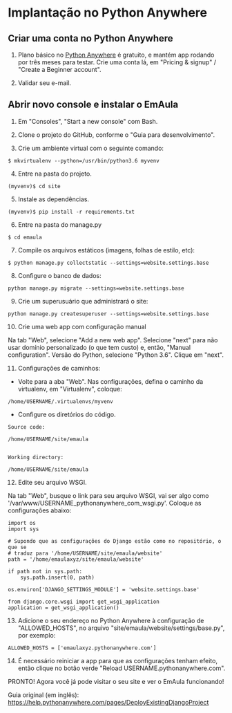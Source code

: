 # Implantação no Python Anywhere

## Criar uma conta no Python Anywhere

1. Plano básico no [Python Anywhere](https://www.pythonanywhere.com/) é gratuito, e mantém app rodando por três meses para testar. Crie uma conta lá, em "Pricing & signup" / "Create a Beginner account".

2. Validar seu e-mail.

## Abrir novo console e instalar o EmAula

1. Em "Consoles", "Start a new console" com Bash.

2. Clone o projeto do GitHub, conforme o "Guia para desenvolvimento".

3. Crie um ambiente virtual com o seguinte comando:

```
$ mkvirtualenv --python=/usr/bin/python3.6 myvenv
```

4. Entre na pasta do projeto.
```
(myvenv)$ cd site
```

5. Instale as dependências.

```
(myvenv)$ pip install -r requirements.txt
```

6. Entre na pasta do manage.py

```
$ cd emaula
```

7. Compile os arquivos estáticos (imagens, folhas de estilo, etc):

```
$ python manage.py collectstatic --settings=website.settings.base
```

8. Configure o banco de dados:

```
python manage.py migrate --settings=website.settings.base
```

9. Crie um superusuário que administrará o site:

```
python manage.py createsuperuser --settings=website.settings.base
```

10. Crie uma web app com configuração manual

Na tab "Web", selecione "Add a new web app". Selecione "next" para não usar domínio personalizado (o que tem custo) e, então, "Manual configuration". Versão do Python, selecione "Python 3.6". Clique em "next".

11. Configurações de caminhos:

- Volte para a aba "Web". Nas configurações, defina o caminho da virtualenv, em "Virtualenv", coloque:

```
/home/USERNAME/.virtualenvs/myvenv
```

- Configure os diretórios do código.

```
Source code:

/home/USERNAME/site/emaula


Working directory:

/home/USERNAME/site/emaula
```


12. Edite seu arquivo WSGI.

Na tab "Web", busque o link para seu arquivo WSGI, vai ser algo como '/var/www/USERNAME_pythonanywhere_com_wsgi.py'. Coloque as configurações abaixo:

```
import os
import sys

# Supondo que as configurações do Django estão como no repositório, o que se
# traduz para '/home/USERNAME/site/emaula/website'
path = '/home/emaulaxyz/site/emaula/website'

if path not in sys.path:
    sys.path.insert(0, path)

os.environ['DJANGO_SETTINGS_MODULE'] = 'website.settings.base'

from django.core.wsgi import get_wsgi_application
application = get_wsgi_application()
```

13. Adicione o seu endereço no Python Anywhere à configuração de "ALLOWED_HOSTS", no arquivo "site/emaula/website/settings/base.py", por exemplo:

```
ALLOWED_HOSTS = ['emaulaxyz.pythonanywhere.com']
```

14. É necessário reiniciar a app para que as configurações tenham efeito, então clique no botão verde "Reload USERNAME.pythonanywhere.com".

PRONTO! Agora você já pode visitar o seu site e ver o EmAula funcionando!

Guia original (em inglês):
https://help.pythonanywhere.com/pages/DeployExistingDjangoProject
